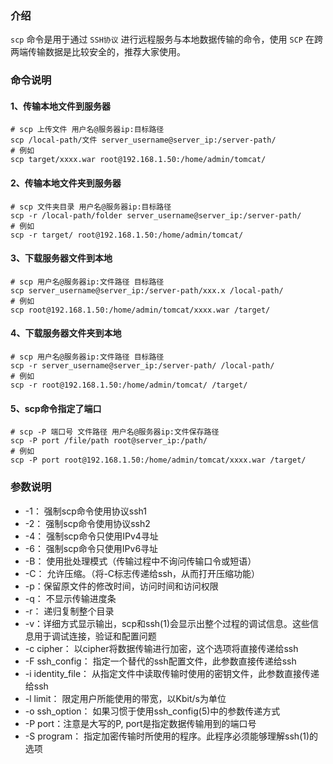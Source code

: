 ### 介绍
`scp` 命令是用于通过 `SSH协议` 进行远程服务与本地数据传输的命令，使用 `SCP` 在跨两端传输数据是比较安全的，推荐大家使用。

### 命令说明
#### 1、传输本地文件到服务器

```
# scp 上传文件 用户名@服务器ip:目标路径
scp /local-path/文件 server_username@server_ip:/server-path/
# 例如
scp target/xxxx.war root@192.168.1.50:/home/admin/tomcat/
```
#### 2、传输本地文件夹到服务器

```
# scp 文件夹目录 用户名@服务器ip:目标路径
scp -r /local-path/folder server_username@server_ip:/server-path/
# 例如
scp -r target/ root@192.168.1.50:/home/admin/tomcat/
```

#### 3、下载服务器文件到本地

```
# scp 用户名@服务器ip:文件路径 目标路径
scp server_username@server_ip:/server-path/xxx.x /local-path/
# 例如
scp root@192.168.1.50:/home/admin/tomcat/xxxx.war /target/
```

#### 4、下载服务器文件夹到本地

```
# scp 用户名@服务器ip:文件路径 目标路径
scp -r server_username@server_ip:/server-path/ /local-path/
# 例如
scp -r root@192.168.1.50:/home/admin/tomcat/ /target/
```
#### 5、scp命令指定了端口

```
# scp -P 端口号 文件路径 用户名@服务器ip:文件保存路径
scp -P port /file/path root@server_ip:/path/
# 例如
scp -P port root@192.168.1.50:/home/admin/tomcat/xxxx.war /target/
```
### 参数说明

- -1： 强制scp命令使用协议ssh1
- -2： 强制scp命令使用协议ssh2
- -4： 强制scp命令只使用IPv4寻址
- -6： 强制scp命令只使用IPv6寻址
- -B： 使用批处理模式（传输过程中不询问传输口令或短语）
- -C： 允许压缩。（将-C标志传递给ssh，从而打开压缩功能）
- -p：保留原文件的修改时间，访问时间和访问权限
- -q： 不显示传输进度条
- -r： 递归复制整个目录
- -v：详细方式显示输出，scp和ssh(1)会显示出整个过程的调试信息。这些信息用于调试连接，验证和配置问题
- -c cipher： 以cipher将数据传输进行加密，这个选项将直接传递给ssh
- -F ssh_config： 指定一个替代的ssh配置文件，此参数直接传递给ssh
- -i identity_file： 从指定文件中读取传输时使用的密钥文件，此参数直接传递给ssh
- -l limit： 限定用户所能使用的带宽，以Kbit/s为单位
- -o ssh_option： 如果习惯于使用ssh_config(5)中的参数传递方式
- -P port：注意是大写的P, port是指定数据传输用到的端口号
- -S program： 指定加密传输时所使用的程序。此程序必须能够理解ssh(1)的选项









